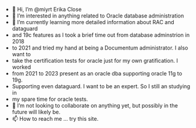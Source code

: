 - 👋 Hi, I’m @miyrt Erika Close             
- 👀 I’m interested in anything related to Oracle database administration
- 🌱 I’m currently learning more detailed information about RAC and dataguard
- and 19c features as I took a brief time out from database adminstrion in 2018
- to 2021 and tried my hand at being a Documentum administrator.  I also want to
- take the certification tests for oracle just for my own gratification.  I worked
- from 2021 to 2023 present as an oracle dba supporting oracle 11g to 19g.
- Supporting even dataguard.  I want to be an expert. So I still an studying in
- my spare time for oracle tests.
- 💞️ I’m not looking to collaborate on anything yet, but possibly in the future will likely be.
- 📫 How to reach me ... try this site.

<!---
miyrt/miyrt is a ✨ special ✨ repository because its `README.md` (this file) appears on your GitHub profile.
You can click the Preview link to take a look at your changes.
--->
